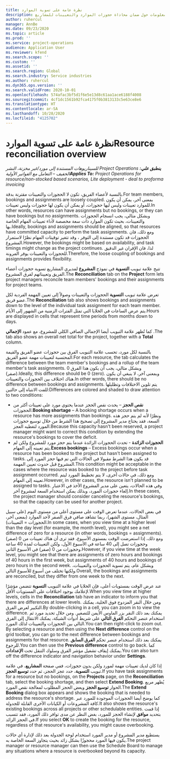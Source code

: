 ```yaml
---
title: نظرة عامة على تسوية الموارد
description: يوفر هذا الموضوع معلومات حول ضمان محاذاة حجوزات الموارد والتعيينات للمشاريع.
author: ruhercul
manager: AnnBe
ms.date: 09/23/2020
ms.topic: article
ms.prod: ''
ms.service: project-operations
audience: Application User
ms.reviewer: kfend
ms.search.scope: ''
ms.custom: ''
ms.assetid: ''
ms.search.region: Global
ms.search.industry: Service industries
ms.author: ruhercul
ms.dyn365.ops.version: ''
ms.search.validFrom: 2020-10-01
ms.openlocfilehash: 574afac3bf5d1f6e5e13d8c61aa1ace6188f4008
ms.sourcegitcommit: 4cf1dc1561b92fca4175f0b3813133c5e63ce8e6
ms.translationtype: HT
ms.contentlocale: ar-SA
ms.lasthandoff: 10/28/2020
ms.locfileid: "4125702"
---
```

# <a name="resource-reconciliation-overview"></a><span data-ttu-id="25910-103">نظرة عامة على تسوية الموارد</span><span class="sxs-lookup"><span data-stu-id="25910-103">Resource reconciliation overview</span></span>

<span data-ttu-id="25910-104">_**ينطبق علي:** ‏‫Project Operations للسيناريوهات المستندة إلى مورد/غير مخزنة‬، ‏‫النشر الخفيف – التعامل مع الفواتير الأولية‬_</span><span class="sxs-lookup"><span data-stu-id="25910-104">_**Applies To:** Project Operations for resource/non-stocked based scenarios, Lite deployment - deal to proforma invoicing_</span></span>

<span data-ttu-id="25910-105">بالنسبة لأعضاء الفريق، تكون لا الحجوزات والتعيينات مقترنة بدقة.</span><span class="sxs-lookup"><span data-stu-id="25910-105">For team members, bookings and assignments are loosely coupled.</span></span> <span data-ttu-id="25910-106">بمعنى آخر، يمكن أن يكون للموارد تعيينات وليس ليها حجوزات، أو يمكن أن يكون لها حجوزات وليس تعيينات.</span><span class="sxs-lookup"><span data-stu-id="25910-106">In other words, resources can have assignments but no bookings, or they can have bookings but no assignments.</span></span> <span data-ttu-id="25910-107">وبشكل مثالي، يجب انسجام الحجوزات والتعيينات، بحيث تكون الموارد ذات سعة مخصصة لأداء تعيينات المهام الخاصة بها.</span><span class="sxs-lookup"><span data-stu-id="25910-107">Ideally, bookings and assignments should be aligned, so that resources have committed capacity to perform the task assignments.</span></span> <span data-ttu-id="25910-108">ومع ذلك، فان الحجوزات قد تكون مستندة إلى التوفر ، وقد تتغير توقيتات المهام نظرًا لاستمرار المشروع.</span><span class="sxs-lookup"><span data-stu-id="25910-108">However, the bookings might be based on availability, and task timings might change as the project continues.</span></span> <span data-ttu-id="25910-109">لذا، فان الإقران غير الدقيق للحجوزات والتعيينات يوفر المرونة.</span><span class="sxs-lookup"><span data-stu-id="25910-109">Therefore, the loose coupling of bookings and assignments provides flexibility.</span></span>

<span data-ttu-id="25910-110">تتيح علامة تبويب **التسوية** في نموذج **المشروع** لمديري المشاريع تسوية حجوزات أعضاء الفريق وتعييناتهم لفرق المشروع.</span><span class="sxs-lookup"><span data-stu-id="25910-110">The **Reconciliation** tab on the **Project** form lets project managers reconcile team members' bookings and their assignments for project teams.</span></span>

<span data-ttu-id="25910-111">تعرض علامة تبويب **التسوية** الحجوزات والتعيينات وصولاً إلى تعيين المهمة الفردية لكل عضو فريق.</span><span class="sxs-lookup"><span data-stu-id="25910-111">The **Reconciliation** tab also shows bookings and assignments down to the level of the individual task assignment for each team member.</span></span> <span data-ttu-id="25910-112">يتم عرض الساعات في الخلايا التي تمثل الفترات الزمنية من الشهور إلى الأيام.</span><span class="sxs-lookup"><span data-stu-id="25910-112">Hours are displayed in cells that represent time periods from months down to days.</span></span>

<span data-ttu-id="25910-113">كما تُظهر علامة التبويب أيضا الإجمالي الصافي الكلي للمشروع، مع عمود **الإجمالي** .</span><span class="sxs-lookup"><span data-stu-id="25910-113">The tab also shows an overall net total for the project, together with a **Total** column.</span></span>

<span data-ttu-id="25910-114">بالنسبة لكل مورد، تحسب علامة التبويب الفرق بين حجوزات عضو الفريق والقيمة المحتسبة لتعيينات مهمة عضو الفريق.</span><span class="sxs-lookup"><span data-stu-id="25910-114">For each resource, the tab calculates the difference between the team member's bookings and a rollup of the team member's task assignments.</span></span> <span data-ttu-id="25910-115">وبشكل مثالي، يجب أن يكون هذا الفرق 0 (صفر).</span><span class="sxs-lookup"><span data-stu-id="25910-115">Ideally, this difference should be 0 (zero).</span></span> <span data-ttu-id="25910-116">وبمعنى آخر، لا ينبغي أن يكون هناك اختلاف بين الحجوزات والتعيينات.</span><span class="sxs-lookup"><span data-stu-id="25910-116">In other words, there should be no difference between bookings and assignments.</span></span> <span data-ttu-id="25910-117">يتم تلوين الاختلافات وتظليلها للفت الانتباه إلى حالتين:</span><span class="sxs-lookup"><span data-stu-id="25910-117">Differences are colored and shaded to draw attention to two conditions:</span></span>

- <span data-ttu-id="25910-118">**نقص الحجز** – يحدث نقص الحجز عندما يحتوي مورد على تعيينات أكثر من الحجوزات.</span><span class="sxs-lookup"><span data-stu-id="25910-118">**Booking shortage** – A booking shortage occurs when a resource has more assignments than bookings.</span></span> <span data-ttu-id="25910-119">ونظرًا لأنه لم يتم حجز هذه السعة، فقد يحتاج مدير المشروع إلى تصحيح هذا الشرط من خلال توسيع حجوزات المورد لتغطيه العجز.</span><span class="sxs-lookup"><span data-stu-id="25910-119">Because this capacity hasn't been reserved, a project manager might want to correct this condition by extending the resource's bookings to cover the deficit.</span></span>
- <span data-ttu-id="25910-120">**الحجوزات الزائدة** - تحدث الحجوزات الزائدة عندما يتم حجز مورد للمشروع ولكن لم يتم تعيينه إلى المهام.</span><span class="sxs-lookup"><span data-stu-id="25910-120">**Excess bookings** – Excess bookings occur when a resource has been booked to the project but hasn't been assigned to tasks.</span></span> <span data-ttu-id="25910-121">قد يكون هذا الشرط مقبولا في الحالات التي تم فيها حجز المورد إلى المشروع قبل حدوث تعيين المهمة.</span><span class="sxs-lookup"><span data-stu-id="25910-121">This condition might be acceptable in the cases where the resource was booked to the project before task assignment occurred.</span></span> <span data-ttu-id="25910-122">ومع ذلك، في حالات أخرى، لا يتم تخطيط المورد ليتم تعيينه إلى المهام.</span><span class="sxs-lookup"><span data-stu-id="25910-122">However, in other cases, the resource isn't planned to be assigned to tasks.</span></span> <span data-ttu-id="25910-123">وفي هذه الحالات، يتعين على مدير المشروع الأخذ في الاعتبار إلغاء حجوزات المورد، وبذلك يمكن استخدام السعة لمشروع آخر.</span><span class="sxs-lookup"><span data-stu-id="25910-123">In these cases, the project manager should consider canceling the resource's bookings, so that the capacity can be used for another project.</span></span>

<span data-ttu-id="25910-124">في بعض الحالات، عندما تعرض الوقت على مستوى أعلى من مستوى اليوم (على سبيل المثال، مستوى الشهر)، ربما تشاهد صافي فرق الصفر لأحد الموارد (بمعنى آخر، الحجوزات = التعيينات).</span><span class="sxs-lookup"><span data-stu-id="25910-124">In some cases, when you view time at a higher level than the day level (for example, the month level), you might see a net difference of zero for a resource (in other words, bookings = assignments).</span></span> <span data-ttu-id="25910-125">ومع ذلك، إذا استعرضت الوقت بمستوى الأسبوع، فقد ترى أن هناك تعيينات من 0 (صفر) وحجوزات تصل إلى 40 ساعة في الأسبوع الأول، ولكن التعيينات لمدة 40 ساعة وحجوزات من 0 (صفر) في الأسبوع الثاني.</span><span class="sxs-lookup"><span data-stu-id="25910-125">However, if you view time at the week level, you might see that there are assignments of zero hours and bookings of 40 hours in the first week, but assignments of 40 hours and bookings of zero hours in the second week.</span></span> <span data-ttu-id="25910-126">وبشكل عام، يتم تسوية الحجوزات والتعيينات، ولكنها تختلف من أسبوع للأسبوع التالي.</span><span class="sxs-lookup"><span data-stu-id="25910-126">Overall, the bookings and assignments are reconciled, but they differ from one week to the next.</span></span>

<span data-ttu-id="25910-127">عند عرض الوقت بمستويات أعلى، فإن الخلايا في علامة التبويب **التسوية** تتضمن مؤشرًا لإعلامك بوجود اختلافات على المستويات الأقل.</span><span class="sxs-lookup"><span data-stu-id="25910-127">When you view time at higher levels, cells in the **Reconciliation** tab have an indicator to inform you that there are differences at lower levels.</span></span> <span data-ttu-id="25910-128">ومن خلال النقر المزدوج فوق الخلية، يمكنك التكبير لعرض الفرق.</span><span class="sxs-lookup"><span data-stu-id="25910-128">By double-clicking in a cell, you can zoom in to view the difference.</span></span> <span data-ttu-id="25910-129">يمكنك بعد ذلك النقر بزر الماوس الأيمن للتصغير. ومن خلال تحديد مورد ثم استخدام عنصر التحكم **الفرق التالي** على شريط أدوات الشبكة، يمكنك الانتقال إلى الفرق التالي بين الحجوزات والتعيينات لذلك المورد.</span><span class="sxs-lookup"><span data-stu-id="25910-129">You can then right-click to zoom out. By selecting a resource and then using the **Next difference** control on the grid toolbar, you can go to the next difference between bookings and assignments for that resource.</span></span> <span data-ttu-id="25910-130">يمكنك بعد ذلك استخدام عنصر تحكم **الفرق السابق** للرجوع.</span><span class="sxs-lookup"><span data-stu-id="25910-130">You can then use the **Previous difference** control to go back.</span></span> <span data-ttu-id="25910-131">كما يمكنك إيقاف تشغيل مؤشر الفرق وسلوك التنقل تحت **الإعدادات**.</span><span class="sxs-lookup"><span data-stu-id="25910-131">You can also turn off the difference indicator and navigation behavior under **Settings**.</span></span>


<span data-ttu-id="25910-132">إذا كان لديك تعيينات مهمة لمورد ولكن بدون حجوزات، ففي صفحة **المشاريع**، في علامة تبويب **التسوية**، حدد عجز الحجز، ثم حدد **توسيع الحجز**.</span><span class="sxs-lookup"><span data-stu-id="25910-132">If you have task assignments for a resource but no bookings, on the **Projects** page, on the **Reconciliation** tab, select the booking shortage, and then select **Extend Booking**.</span></span> <span data-ttu-id="25910-133">يُظهر مربع الحوار **توسيع الحجز** ويعض الحجز المطلوب لمعالجة نقص المورد.</span><span class="sxs-lookup"><span data-stu-id="25910-133">The **Extend Booking** dialog box appears and shows the booking that is needed to address the resource's shortage.</span></span> <span data-ttu-id="25910-134">كما يوضح أيضا الحجوزات الموجودة للمورد عبر كافة المشروعات أو الكيانات الأخرى القابلة للجدولة.</span><span class="sxs-lookup"><span data-stu-id="25910-134">It also shows the resource's existing bookings across all projects or other schedulable entities.</span></span> <span data-ttu-id="25910-135">إذا قمت بتحديد **موافق** لإنشاء الحجز للمورد، بغض النظر عن مدى توافر ذلك المورد، فقد تتسبب في الحجز الزائد.</span><span class="sxs-lookup"><span data-stu-id="25910-135">If you select **OK** to create the booking for the resource, regardless of that resource's availability, you might cause overbooking.</span></span>

<span data-ttu-id="25910-136">يستطيع مدير المشروع أو مدير المورد استخدام لوحة الجدولة بعد ذلك لإدارة أي حالات يكون فيها المورد محجوزًا بشكل زائد بحيث يتجاوز السعة الخاصة به.</span><span class="sxs-lookup"><span data-stu-id="25910-136">The project manager or resource manager can then use the Schedule Board to manage any situations where a resource is overbooked beyond its capacity.</span></span>

